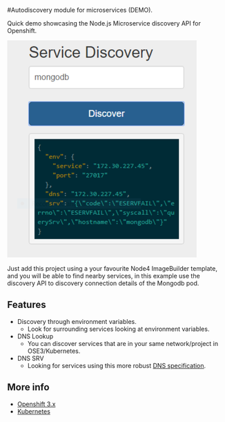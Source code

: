 #Autodiscovery module for microservices (DEMO).

Quick demo showcasing the Node.js Microservice discovery API for Openshift.

![](https://github.com/cesarvr/microservice-discovery-demo/blob/master/docs/captura.PNG)


Just add this project using a your favourite Node4 ImageBuilder template, and you will be able to find nearby services, in this example use the discovery API to discovery connection details of the Mongodb pod.


## Features

- Discovery through environment variables.
  - Look for surrounding services looking at environment variables.
- DNS Lookup
  - You can discover services that are in your same network/project in OSE3/Kubernetes.
- DNS SRV
  - Looking for services using this more robust [DNS specification](https://en.wikipedia.org/wiki/SRV_record).

## More info

- [Openshift 3.x](https://docs.openshift.com/enterprise/3.0/getting_started/index.html)
- [Kubernetes](http://kubernetes.io/docs/user-guide/servicesSS)
